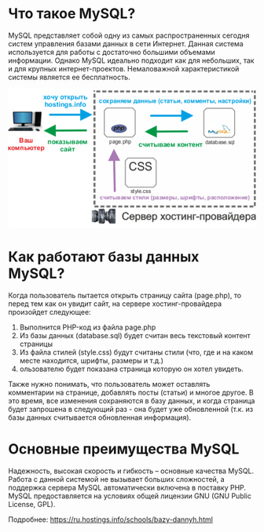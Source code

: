# Что такое MySQL?

MySQL представляет собой одну из самых распространенных сегодня систем управления базами данных в сети Интернет.  Данная система используется для работы с достаточно большими объемами информации. Однако MySQL идеально подходит  как для небольших, так и для крупных интернет-проектов. Немаловажной характеристикой системы является ее  бесплатность.

![image info](/2\server\БазыДанных\Базы_Данных\About\img\работа_бд.png)

# Как работают базы данных MySQL?
Когда пользователь пытается открыть страницу сайта (page.php), то перед тем как он увидит сайт, на сервере хостинг-провайдера произойдет следующее:

1. Выполнится PHP-код из файла page.php
2. Из базы данных (database.sql) будет считан весь текстовый контент страницы
3. Из файла стилей (style.css) будут считаны стили (что, где и на каком месте находится, шрифты, размеры и т.д.)
4. ользователю будет показана страница которую он хотел увидеть.

Также нужно понимать, что пользователь может оставлять комментарии на странице, добавлять посты (статьи) и многое  другое. В это время, все изменения сохраняются в базу данных, и когда страница будет запрошена в следующий раз -  она будет уже обновленной (т.к. из базы данных считывается обновленная информация).

# Основные преимущества MySQL
Надежность, высокая скорость и гибкость – основные качества MySQL. Работа с данной системой не вызывает больших сложностей, а поддержка сервера MySQL автоматически включена в поставку РНР. MySQL предоставляется на условиях общей лицензии GNU (GNU Public License, GPL).

Подробнее: https://ru.hostings.info/schools/bazy-dannyh.html
